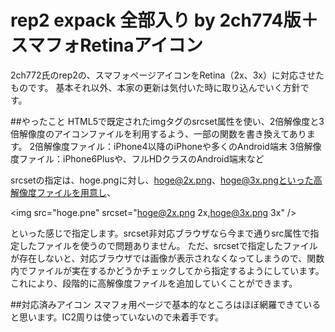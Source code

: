﻿# rep2 expack 全部入り by 2ch774版＋スマフォRetinaアイコン
﻿2ch772氏のrep2の、スマフォページアイコンをRetina（2x、3x）に対応させたものです。
﻿基本それ以外、本家の更新は気付いた時に取り込んでいく方針です。

##やったこと
HTML5で既定されたimgタグのsrcset属性を使い、2倍解像度と3倍解像度のアイコンファイルを利用するよう、一部の関数を書き換えてあります。
2倍解像度ファイル：iPhone4以降のiPhoneや多くのAndroid端末
3倍解像度ファイル：iPhone6Plusや、フルHDクラスのAndroid端末など

srcsetの指定は、hoge.pngに対し、hoge@2x.png、hoge@3x.pngといった高解像度ファイルを用意し、

&lt;img src="hoge.pne" srcset="hoge@2x.png 2x,hoge@3x.png 3x" /&gt;

といった感じで指定します。srcset非対応ブラウザなら今まで通りsrc属性で指定したファイルを使うので問題ありません。
ただ、srcsetで指定したファイルが存在しないと、対応ブラウザでは画像が表示されなくなってしまうので、関数内でファイルが実在するかどうかチェックしてから指定するようにしています。これにより、段階的に高解像度ファイルを追加していくことができます。

##対応済みアイコン
スマフォ用ページで基本的なところはほぼ網羅できていると思います。IC2周りは使っていないので未着手です。
